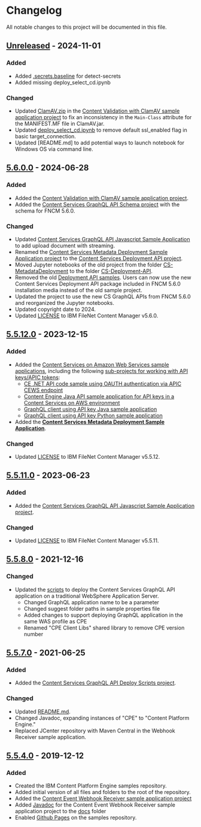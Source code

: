 # Changelog

All notable changes to this project will be documented in this file.

## [Unreleased] - 2024-11-01

### Added
- Added [.secrets.baseline](.secrets.baseline) for detect-secrets
- Added missing deploy_select_cd.ipynb

### Changed
- Updated [ClamAV.zip](ClamAVContentValidator/files/ClamAV.zip) in the [Content Validation with ClamAV sample application project](ClamAVContentValidator) to fix an inconsistency in the `Main-Class` attribute for the MANIFEST.MF file in ClamAV.jar.
- Updated [deploy_select_cd.ipynb](CS-Deployment-API/deploy_select_cd.ipynb) to remove default ssl_enabled flag in basic target_connection.
- Updated [README.md] to add potential ways to launch notebook for Windows OS via command line.


## [5.6.0.0] - 2024-06-28

### Added
- Added the [Content Validation with ClamAV sample application project](ClamAVContentValidator).
- Added the [Content Services GraphQL API Schema project](CS-GraphQL-Schema) with the schema for FNCM 5.6.0.

### Changed
- Updated [Content Services GraphQL API Javascript Sample Application](CS-GraphQL-javascript-samples) to add upload document with streaming.
- Renamed the [Content Services Metadata Deployment Sample Application project](CS-MetadataDeployment) to the [Content Services Deployment API project](CS-Deployment-API).
- Moved Jupyter notebooks of the old project from the folder [CS-MetadataDeployment](CS-MetadataDeployment) to the folder [CS-Deployment-API](CS-Deployment-API).
- Removed the old [Deployment API samples](CS-MetadataDeployment). Users can now use the new Content Services Deployment API package included in FNCM 5.6.0 installation media instead of the old sample project.
- Updated the project to use the new CS GraphQL APIs from FNCM 5.6.0 and reorganized the Jupyter notebooks.
- Updated copyright date to 2024.
- Updated [LICENSE](LICENSE) to IBM FileNet Content Manager v5.6.0.


## [5.5.12.0] - 2023-12-15

### Added
- Added the [Content Services on Amazon Web Services sample applications](CSAWS), including the
  following [sub-projects for working with API keys/APIC tokens](CSAWS/API-key):
  - [CE .NET API code sample using OAUTH authentication via APIC CEWS endpoint](CSAWS/API-key/CE-dotNET-API-key)
  - [Content Engine Java API sample application for API keys in a Content Services on AWS environment](CSAWS/API-key/cejavaapikey)
  - [GraphQL client using API key Java sample application](CSAWS/API-key/CS-GraphQL-API-key-Java)
  - [GraphQL client using API key Python sample application](CSAWS/API-key/CS-GraphQL-API-key-Python)
- Added the [**Content Services Metadata Deployment Sample Application**](CS-MetadataDeployment).

### Changed
- Updated [LICENSE](LICENSE) to IBM FileNet Content Manager v5.5.12.


## [5.5.11.0] - 2023-06-23

### Added
- Added the [Content Services GraphQL API Javascript Sample Application project](CS-GraphQL-javascript-samples).

### Changed
- Updated [LICENSE](LICENSE) to IBM FileNet Content Manager v5.5.11.


## [5.5.8.0] - 2021-12-16

### Changed
- Updated the [scripts](CSGraphQLAPIDeployScripts) to deploy the Content Services GraphQL API
  application on a traditional WebSphere Application Server.
  - Changed GraphQL application name to be a parameter
  - Changed suggest folder paths in sample properties file
  - Added changes to support deploying GraphQL application in the same
    WAS profile as CPE
  - Renamed "CPE Client Libs" shared library to remove CPE version number


## [5.5.7.0] - 2021-06-25

### Added
- Added the [Content Services GraphQL API Deploy Scripts project](CSGraphQLAPIDeployScripts).

### Changed
- Updated [README.md](ContentEventWebhookReceiver/README.md).
- Changed Javadoc, expanding instances of "CPE" to "Content Platform Engine."
- Replaced JCenter repository with Maven Central in the Webhook Receiver sample application.


## [5.5.4.0] - 2019-12-12

### Added
- Created the IBM Content Platform Engine samples repository.
- Added initial version of all files and folders to the root of the repository.
- Added the [Content Event Webhook Receiver sample application project](ContentEventWebhookReceiver)
- Added [Javadoc](https://ibm-ecm.github.io/ibm-content-platform-engine-samples/ContentEventWebhookReceiver/) for the Content Event Webhook Receiver sample application project to the [docs](docs) folder
- Enabled [Github Pages](https://pages.github.com/) on the samples repository.

[unreleased]: https://github.com/ibm-ecm/ibm-content-platform-engine-samples/compare/v5.6.0.0...HEAD
[5.6.0.0]: https://github.com/ibm-ecm/ibm-content-platform-engine-samples/releases/tag/v5.6.0.0
[5.5.12.0]: https://github.com/ibm-ecm/ibm-content-platform-engine-samples/releases/tag/v5.5.12.0
[5.5.11.0]: https://github.com/ibm-ecm/ibm-content-platform-engine-samples/releases/tag/v5.5.11.0
[5.5.8.0]: https://github.com/ibm-ecm/ibm-content-platform-engine-samples/releases/tag/v5.5.8.0
[5.5.7.0]: https://github.com/ibm-ecm/ibm-content-platform-engine-samples/releases/tag/v5.5.7.0
[5.5.4.0]: https://github.com/ibm-ecm/ibm-content-platform-engine-samples/releases/tag/v5.5.4.0
